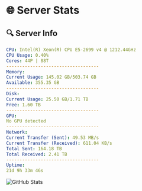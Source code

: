 # 🌐 Server Stats
## 🔍 Server Info
```yaml
CPU: Intel(R) Xeon(R) CPU E5-2699 v4 @ 1212.44GHz
CPU Usage: 0.40%
Cores: 44P | 88T
-----------------------------------
Memory:
Current Usage: 145.02 GB/503.74 GB
Available: 355.35 GB
-----------------------------------
Disk:
Current Usage: 25.50 GB/1.71 TB
Free: 1.60 TB
-----------------------------------
GPU:
No GPU detected
-----------------------------------
Network:
Current Transfer (Sent): 49.53 MB/s
Current Transfer (Received): 611.04 KB/s
Total Sent: 164.18 TB
Total Received: 2.41 TB
-----------------------------------
Uptime:
21d 9h 33m 46s
```
![GitHub Stats](https://img.shields.io/badge/Updated-2025-03-01_08:17:04-blue)